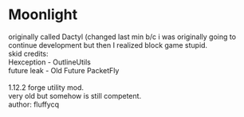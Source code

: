 # Moonlight
originally called Dactyl (changed last min b/c i was originally going to continue development but then I realized block game stupid.<br>
skid credits:<br> Hexception - OutlineUtils<br> future leak - Old Future PacketFly<br><br>
1.12.2 forge utility mod.<br>
very old but somehow is still competent.<br>
author: fluffycq<br>
